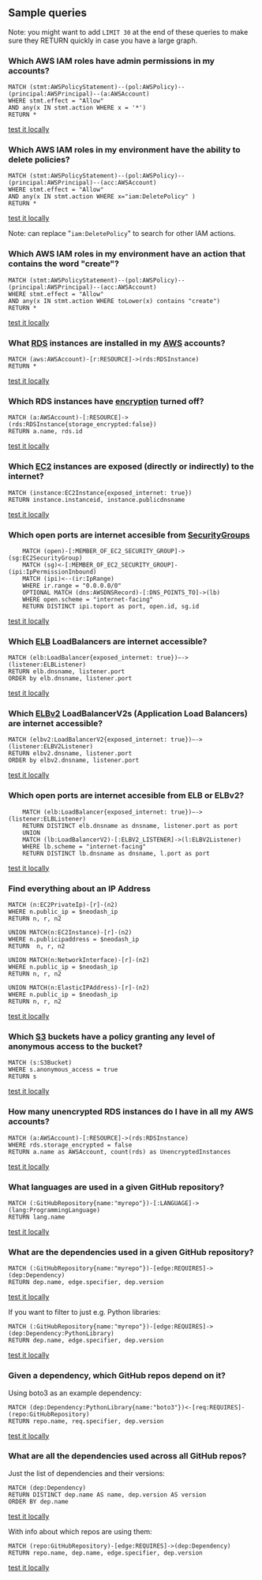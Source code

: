 ## Sample queries

Note: you might want to add `LIMIT 30` at the end of these queries to make sure they RETURN
quickly in case you have a large graph.

### Which AWS IAM roles have admin permissions in my accounts?
```
MATCH (stmt:AWSPolicyStatement)--(pol:AWSPolicy)--(principal:AWSPrincipal)--(a:AWSAccount)
WHERE stmt.effect = "Allow"
AND any(x IN stmt.action WHERE x = '*')
RETURN *
```
[test it locally](http://localhost:7474/browser/?preselectAuthMethod=NO_AUTH&db=neo4j&connectURL=bolt://neo4j:neo4j@localhost:7474&cmd=edit&arg=MATCH%20%28stmt%3AAWSPolicyStatement%29--%28pol%3AAWSPolicy%29--%28principal%3AAWSPrincipal%29--%28a%3AAWSAccount%29%0AWHERE%20stmt.effect%20%3D%20%22Allow%22%0AAND%20any%28x%20IN%20stmt.action%20WHERE%20x%20%3D%20%27%2A%27%29%0ARETURN%20%2A)

### Which AWS IAM roles in my environment have the ability to delete policies?
```
MATCH (stmt:AWSPolicyStatement)--(pol:AWSPolicy)--(principal:AWSPrincipal)--(acc:AWSAccount)
WHERE stmt.effect = "Allow"
AND any(x IN stmt.action WHERE x="iam:DeletePolicy" )
RETURN *
```
[test it locally](http://localhost:7474/browser/?preselectAuthMethod=NO_AUTH&db=neo4j&connectURL=bolt://neo4j:neo4j@localhost:7474&cmd=edit&arg=MATCH%20%28stmt%3AAWSPolicyStatement%29--%28pol%3AAWSPolicy%29--%28principal%3AAWSPrincipal%29--%28acc%3AAWSAccount%29%0AWHERE%20stmt.effect%20%3D%20%22Allow%22%0AAND%20any%28x%20IN%20stmt.action%20WHERE%20x%3D%22iam%3ADeletePolicy%22%20%29%0ARETURN%20%2A)

Note: can replace "`iam:DeletePolicy`" to search for other IAM actions.


### Which AWS IAM roles in my environment have an action that contains the word "create"?
```cypher
MATCH (stmt:AWSPolicyStatement)--(pol:AWSPolicy)--(principal:AWSPrincipal)--(acc:AWSAccount)
WHERE stmt.effect = "Allow"
AND any(x IN stmt.action WHERE toLower(x) contains "create")
RETURN *
```
[test it locally](http://localhost:7474/browser/?preselectAuthMethod=NO_AUTH&db=neo4j&connectURL=bolt://neo4j:neo4j@localhost:7474&cmd=edit&arg=MATCH%20%28stmt%3AAWSPolicyStatement%29--%28pol%3AAWSPolicy%29--%28principal%3AAWSPrincipal%29--%28acc%3AAWSAccount%29%0AWHERE%20stmt.effect%20%3D%20%22Allow%22%0AAND%20any%28x%20IN%20stmt.action%20WHERE%20toLower%28x%29%20contains%20%22create%22%29%0ARETURN%20%2A)

### What [RDS](https://aws.amazon.com/rds/) instances are installed in my [AWS](https://aws.amazon.com/) accounts?
```cypher
MATCH (aws:AWSAccount)-[r:RESOURCE]->(rds:RDSInstance)
RETURN *
```
[test it locally](http://localhost:7474/browser/?preselectAuthMethod=NO_AUTH&db=neo4j&connectURL=bolt://neo4j:neo4j@localhost:7474&cmd=edit&arg=MATCH%20%28aws%3AAWSAccount%29-%5Br%3ARESOURCE%5D-%3E%28rds%3ARDSInstance%29%0ARETURN%20%2A)

### Which RDS instances have [encryption](https://docs.aws.amazon.com/AmazonRDS/latest/UserGuide/Overview.Encryption.html) turned off?
```cypher
MATCH (a:AWSAccount)-[:RESOURCE]->(rds:RDSInstance{storage_encrypted:false})
RETURN a.name, rds.id
```
[test it locally](http://localhost:7474/browser/?preselectAuthMethod=NO_AUTH&db=neo4j&connectURL=bolt://neo4j:neo4j@localhost:7474&cmd=edit&arg=MATCH%20%28a%3AAWSAccount%29-%5B%3ARESOURCE%5D-%3E%28rds%3ARDSInstance%7Bstorage_encrypted%3Afalse%7D%29%0ARETURN%20a.name%2C%20rds.id)

### Which [EC2](https://aws.amazon.com/ec2/) instances are exposed (directly or indirectly) to the internet?
```cypher
MATCH (instance:EC2Instance{exposed_internet: true})
RETURN instance.instanceid, instance.publicdnsname
```
[test it locally](http://localhost:7474/browser/?preselectAuthMethod=NO_AUTH&db=neo4j&connectURL=bolt://neo4j:neo4j@localhost:7474&cmd=edit&arg=MATCH%20%28instance%3AEC2Instance%7Bexposed_internet%3A%20true%7D%29%0ARETURN%20instance.instanceid%2C%20instance.publicdnsname)

### Which open ports are internet accesible from [SecurityGroups](https://docs.aws.amazon.com/AWSEC2/latest/UserGuide/ec2-security-groups.html)
```cypher
    MATCH (open)-[:MEMBER_OF_EC2_SECURITY_GROUP]->(sg:EC2SecurityGroup)
    MATCH (sg)<-[:MEMBER_OF_EC2_SECURITY_GROUP]-(ipi:IpPermissionInbound)
    MATCH (ipi)<--(ir:IpRange)
    WHERE ir.range = "0.0.0.0/0"
    OPTIONAL MATCH (dns:AWSDNSRecord)-[:DNS_POINTS_TO]->(lb)
    WHERE open.scheme = "internet-facing"
    RETURN DISTINCT ipi.toport as port, open.id, sg.id
```
[test it locally](http://localhost:7474/browser/?preselectAuthMethod=NO_AUTH&db=neo4j&connectURL=bolt://neo4j:neo4j@localhost:7474&cmd=edit&arg=MATCH%20%28open%29-%5B%3AMEMBER_OF_EC2_SECURITY_GROUP%5D-%3E%28sg%3AEC2SecurityGroup%29%0A%20%20%20%20MATCH%20%28sg%29%3C-%5B%3AMEMBER_OF_EC2_SECURITY_GROUP%5D-%28ipi%3AIpPermissionInbound%29%0A%20%20%20%20MATCH%20%28ipi%29%3C--%28ir%3AIpRange%29%0A%20%20%20%20WHERE%20ir.range%20%3D%20%220.0.0.0%2F0%22%0A%20%20%20%20OPTIONAL%20MATCH%20%28dns%3AAWSDNSRecord%29-%5B%3ADNS_POINTS_TO%5D-%3E%28lb%29%0A%20%20%20%20WHERE%20open.scheme%20%3D%20%22internet-facing%22%0A%20%20%20%20RETURN%20DISTINCT%20ipi.toport%20as%20port%2C%20open.id%2C%20sg.id)

### Which [ELB](https://aws.amazon.com/elasticloadbalancing/) LoadBalancers are internet accessible?
```cypher
MATCH (elb:LoadBalancer{exposed_internet: true})—->(listener:ELBListener)
RETURN elb.dnsname, listener.port
ORDER by elb.dnsname, listener.port
```
[test it locally](http://localhost:7474/browser/?preselectAuthMethod=NO_AUTH&db=neo4j&connectURL=bolt://neo4j:neo4j@localhost:7474&cmd=edit&arg=MATCH%20%28elb%3ALoadBalancer%7Bexposed_internet%3A%20true%7D%29%E2%80%94-%3E%28listener%3AELBListener%29%0ARETURN%20elb.dnsname%2C%20listener.port%0AORDER%20by%20elb.dnsname%2C%20listener.port)

### Which [ELBv2](https://aws.amazon.com/elasticloadbalancing/) LoadBalancerV2s (Application Load Balancers) are internet accessible?
```cypher
MATCH (elbv2:LoadBalancerV2{exposed_internet: true})—->(listener:ELBV2Listener)
RETURN elbv2.dnsname, listener.port
ORDER by elbv2.dnsname, listener.port
```
[test it locally](http://localhost:7474/browser/?preselectAuthMethod=NO_AUTH&db=neo4j&connectURL=bolt://neo4j:neo4j@localhost:7474&cmd=edit&arg=MATCH%20%28elbv2%3ALoadBalancerV2%7Bexposed_internet%3A%20true%7D%29%E2%80%94-%3E%28listener%3AELBV2Listener%29%0ARETURN%20elbv2.dnsname%2C%20listener.port%0AORDER%20by%20elbv2.dnsname%2C%20listener.port)

### Which open ports are internet accesible from ELB or ELBv2?
```cypher
    MATCH (elb:LoadBalancer{exposed_internet: true})—->(listener:ELBListener)
    RETURN DISTINCT elb.dnsname as dnsname, listener.port as port 
    UNION
    MATCH (lb:LoadBalancerV2)-[:ELBV2_LISTENER]->(l:ELBV2Listener)
    WHERE lb.scheme = "internet-facing"
    RETURN DISTINCT lb.dnsname as dnsname, l.port as port
```
[test it locally](http://localhost:7474/browser/?preselectAuthMethod=NO_AUTH&db=neo4j&connectURL=bolt://neo4j:neo4j@localhost:7474&cmd=edit&arg=MATCH%20%28elb%3ALoadBalancer%7Bexposed_internet%3A%20true%7D%29%E2%80%94-%3E%28listener%3AELBListener%29%0A%20%20%20%20RETURN%20DISTINCT%20elb.dnsname%20as%20dnsname%2C%20listener.port%20as%20port%20%0A%20%20%20%20UNION%0A%20%20%20%20MATCH%20%28lb%3ALoadBalancerV2%29-%5B%3AELBV2_LISTENER%5D-%3E%28l%3AELBV2Listener%29%0A%20%20%20%20WHERE%20lb.scheme%20%3D%20%22internet-facing%22%0A%20%20%20%20RETURN%20DISTINCT%20lb.dnsname%20as%20dnsname%2C%20l.port%20as%20port)

### Find everything about an IP Address
```cypher
MATCH (n:EC2PrivateIp)-[r]-(n2)
WHERE n.public_ip = $neodash_ip
RETURN n, r, n2

UNION MATCH(n:EC2Instance)-[r]-(n2)
WHERE n.publicipaddress = $neodash_ip
RETURN  n, r, n2

UNION MATCH(n:NetworkInterface)-[r]-(n2)
WHERE n.public_ip = $neodash_ip
RETURN n, r, n2

UNION MATCH(n:ElasticIPAddress)-[r]-(n2)
WHERE n.public_ip = $neodash_ip
RETURN n, r, n2
```
[test it locally](http://localhost:7474/browser/?preselectAuthMethod=NO_AUTH&db=neo4j&connectURL=bolt://neo4j:neo4j@localhost:7474&cmd=edit&arg=MATCH%20%28n%3AEC2PrivateIp%29-%5Br%5D-%28n2%29%0AWHERE%20n.public_ip%20%3D%20%24neodash_ip%0ARETURN%20n%2C%20r%2C%20n2%0A%0AUNION%20MATCH%28n%3AEC2Instance%29-%5Br%5D-%28n2%29%0AWHERE%20n.publicipaddress%20%3D%20%24neodash_ip%0ARETURN%20%20n%2C%20r%2C%20n2%0A%0AUNION%20MATCH%28n%3ANetworkInterface%29-%5Br%5D-%28n2%29%0AWHERE%20n.public_ip%20%3D%20%24neodash_ip%0ARETURN%20n%2C%20r%2C%20n2%0A%0AUNION%20MATCH%28n%3AElasticIPAddress%29-%5Br%5D-%28n2%29%0AWHERE%20n.public_ip%20%3D%20%24neodash_ip%0ARETURN%20n%2C%20r%2C%20n2)

### Which [S3](https://aws.amazon.com/s3/) buckets have a policy granting any level of anonymous access to the bucket?
```cypher
MATCH (s:S3Bucket)
WHERE s.anonymous_access = true
RETURN s
```
[test it locally](http://localhost:7474/browser/?preselectAuthMethod=NO_AUTH&db=neo4j&connectURL=bolt://neo4j:neo4j@localhost:7474&cmd=edit&arg=MATCH%20%28s%3AS3Bucket%29%0AWHERE%20s.anonymous_access%20%3D%20true%0ARETURN%20s)

### How many unencrypted RDS instances do I have in all my AWS accounts?

```cypher
MATCH (a:AWSAccount)-[:RESOURCE]->(rds:RDSInstance)
WHERE rds.storage_encrypted = false
RETURN a.name as AWSAccount, count(rds) as UnencryptedInstances
```
[test it locally](http://localhost:7474/browser/?preselectAuthMethod=NO_AUTH&db=neo4j&connectURL=bolt://neo4j:neo4j@localhost:7474&cmd=edit&arg=MATCH%20%28a%3AAWSAccount%29-%5B%3ARESOURCE%5D-%3E%28rds%3ARDSInstance%29%0AWHERE%20rds.storage_encrypted%20%3D%20false%0ARETURN%20a.name%20as%20AWSAccount%2C%20count%28rds%29%20as%20UnencryptedInstances)

### What languages are used in a given GitHub repository?
```cypher
MATCH (:GitHubRepository{name:"myrepo"})-[:LANGUAGE]->(lang:ProgrammingLanguage)
RETURN lang.name
```
[test it locally](http://localhost:7474/browser/?preselectAuthMethod=NO_AUTH&db=neo4j&connectURL=bolt://neo4j:neo4j@localhost:7474&cmd=edit&arg=MATCH%20%28%3AGitHubRepository%7Bname%3A%22myrepo%22%7D%29-%5B%3ALANGUAGE%5D-%3E%28lang%3AProgrammingLanguage%29%0ARETURN%20lang.name)

### What are the dependencies used in a given GitHub repository?
```cypher
MATCH (:GitHubRepository{name:"myrepo"})-[edge:REQUIRES]->(dep:Dependency)
RETURN dep.name, edge.specifier, dep.version
```
[test it locally](http://localhost:7474/browser/?preselectAuthMethod=NO_AUTH&db=neo4j&connectURL=bolt://neo4j:neo4j@localhost:7474&cmd=edit&arg=MATCH%20%28%3AGitHubRepository%7Bname%3A%22myrepo%22%7D%29-%5Bedge%3AREQUIRES%5D-%3E%28dep%3ADependency%29%0ARETURN%20dep.name%2C%20edge.specifier%2C%20dep.version)

If you want to filter to just e.g. Python libraries:
```cypher
MATCH (:GitHubRepository{name:"myrepo"})-[edge:REQUIRES]->(dep:Dependency:PythonLibrary)
RETURN dep.name, edge.specifier, dep.version
```
[test it locally](http://localhost:7474/browser/?preselectAuthMethod=NO_AUTH&db=neo4j&connectURL=bolt://neo4j:neo4j@localhost:7474&cmd=edit&arg=MATCH%20%28%3AGitHubRepository%7Bname%3A%22myrepo%22%7D%29-%5Bedge%3AREQUIRES%5D-%3E%28dep%3ADependency%3APythonLibrary%29%0ARETURN%20dep.name%2C%20edge.specifier%2C%20dep.version)

### Given a dependency, which GitHub repos depend on it?
Using boto3 as an example dependency:
```cypher
MATCH (dep:Dependency:PythonLibrary{name:"boto3"})<-[req:REQUIRES]-(repo:GitHubRepository)
RETURN repo.name, req.specifier, dep.version
```
[test it locally](http://localhost:7474/browser/?preselectAuthMethod=NO_AUTH&db=neo4j&connectURL=bolt://neo4j:neo4j@localhost:7474&cmd=edit&arg=MATCH%20%28dep%3ADependency%3APythonLibrary%7Bname%3A%22boto3%22%7D%29%3C-%5Breq%3AREQUIRES%5D-%28repo%3AGitHubRepository%29%0ARETURN%20repo.name%2C%20req.specifier%2C%20dep.version)

### What are all the dependencies used across all GitHub repos?
Just the list of dependencies and their versions:
```cypher
MATCH (dep:Dependency)
RETURN DISTINCT dep.name AS name, dep.version AS version
ORDER BY dep.name
```
[test it locally](http://localhost:7474/browser/?preselectAuthMethod=NO_AUTH&db=neo4j&connectURL=bolt://neo4j:neo4j@localhost:7474&cmd=edit&arg=MATCH%20%28dep%3ADependency%29%0ARETURN%20DISTINCT%20dep.name%20AS%20name%2C%20dep.version%20AS%20version%0AORDER%20BY%20dep.name)

With info about which repos are using them:
```cypher
MATCH (repo:GitHubRepository)-[edge:REQUIRES]->(dep:Dependency)
RETURN repo.name, dep.name, edge.specifier, dep.version
```
[test it locally](http://localhost:7474/browser/?preselectAuthMethod=NO_AUTH&db=neo4j&connectURL=bolt://neo4j:neo4j@localhost:7474&cmd=edit&arg=MATCH%20%28repo%3AGitHubRepository%29-%5Bedge%3AREQUIRES%5D-%3E%28dep%3ADependency%29%0ARETURN%20repo.name%2C%20dep.name%2C%20edge.specifier%2C%20dep.version)


